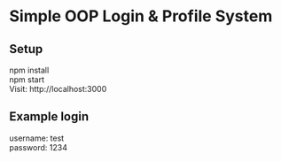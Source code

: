 # Simple OOP Login & Profile System

## Setup
npm install  
npm start  
Visit: http://localhost:3000

## Example login
username: test  
password: 1234
